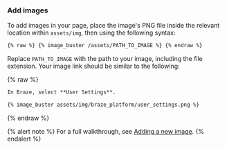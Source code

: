 ### Add images

To add images in your page, place the image's PNG file inside the relevant location within `assets/img`, then using the following syntax:

```markdown
{% raw %} {% image_buster /assets/PATH_TO_IMAGE %} {% endraw %}
```

Replace `PATH_TO_IMAGE` with the path to your image, including the file extension. Your image link should be similar to the following:

{% raw %}
```markdown
In Braze, select **User Settings**.

{% image_buster assets/img/braze_platform/user_settings.png %}
```
{% endraw %}

{% alert note %}
For a full walkthrough, see [Adding a new image]().
{% endalert %}